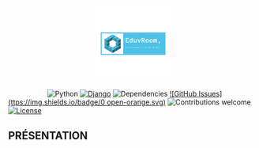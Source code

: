 <p align="center"><img width=30% src="https://github.com/daniel10027/learning/blob/master/static/enseignement/img/core-img/logo.png"></p>

&nbsp;&nbsp;&nbsp;&nbsp;&nbsp;&nbsp;&nbsp;&nbsp;&nbsp;&nbsp;&nbsp;&nbsp;&nbsp;&nbsp;&nbsp;&nbsp;&nbsp;&nbsp;&nbsp;
![Python](https://img.shields.io/badge/python-v3.7.6-blue.svg)
[![Django](https://img.shields.io/badge/Django-v3.0.5-brightgreen.svg)](https://github.com/daniel10027/learning)
![Dependencies](https://img.shields.io/badge/dependencies-up%20to%20date-brightgreen.svg)
[![GitHub Issues](ttps://img.shields.io/badge/0 open-orange.svg)](https://github.com/daniel10027/learning)
![Contributions welcome](https://img.shields.io/badge/contributions-welcome-orange.svg)
[![License](https://img.shields.io/badge/license-MIT-blue.svg)](https://opensource.org/licenses/MIT)

## PRÉSENTATION
